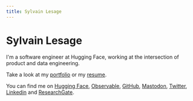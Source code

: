 ```yaml
---
title: Sylvain Lesage
---
```


# Sylvain Lesage

I'm a software engineer at Hugging Face, working at the intersection of product and data engineering.

Take a look at my [portfolio](https://illisible.net/sylvain-lesage?lang=en) or my [resume](/resume/).

You can find me on [Hugging Face](https://huggingface.co/severo), [Observable](https://observablehq.com/@severo), [GitHub](https://github.com/severo), [Mastodon](https://mastodon.social/@severo), [Twitter](https://twitter.com/severo_dev), [Linkedin](https://www.linkedin.com/in/sylvain--lesage/) and [ResearchGate](https://www.researchgate.net/profile/Sylvain_Lesage).
